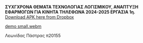 <b>ΣΥΧΓΧΡΟΝΑ ΘΕΜΑΤΑ ΤΕΧΝΟΛΟΓΙΑΣ ΛΟΓΙΣΜΙΚΟΥ, ΑΝΑΠΤΥΞΗ ΕΦΑΡΜΟΓΩΝ ΓΙΑ ΚΙΝΗΤΑ ΤΗΛΕΦΩΝΑ 2024-2025 ΕΡΓΑΣΙΑ 1η.</b><br>
[Download APK here from Dropbox ](https://www.dropbox.com/scl/fi/la2upgfsh6rp9icyamidq/p20155.apk?rlkey=g2t0kgdtx3vpw9hq1gmtsvhqr&st=4qajtmyz&dl=0)<br>

[demo small.webm](https://github.com/user-attachments/assets/092ce34e-a7ed-46fd-a3b0-5009eeacdf8b)

Λεωνίδας Πάστρας π20155<br>
